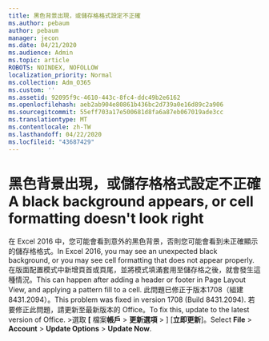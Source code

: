 ```yaml
---
title: 黑色背景出現，或儲存格格式設定不正確
ms.author: pebaum
author: pebaum
manager: jecon
ms.date: 04/21/2020
ms.audience: Admin
ms.topic: article
ROBOTS: NOINDEX, NOFOLLOW
localization_priority: Normal
ms.collection: Adm_O365
ms.custom: ''
ms.assetid: 92095f9c-4610-443c-8fc4-ddc49b2e6162
ms.openlocfilehash: aeb2ab904e80861b436bc2d739a0e16d89c2a906
ms.sourcegitcommit: 55eff703a17e500681d8fa6a87eb067019ade3cc
ms.translationtype: MT
ms.contentlocale: zh-TW
ms.lasthandoff: 04/22/2020
ms.locfileid: "43687429"
---
```

# <a name="a-black-background-appears-or-cell-formatting-doesnt-look-right"></a><span data-ttu-id="5421f-102">黑色背景出現，或儲存格格式設定不正確</span><span class="sxs-lookup"><span data-stu-id="5421f-102">A black background appears, or cell formatting doesn't look right</span></span>

<span data-ttu-id="5421f-103">在 Excel 2016 中，您可能會看到意外的黑色背景，否則您可能會看到未正確顯示的儲存格格式。</span><span class="sxs-lookup"><span data-stu-id="5421f-103">In Excel 2016, you may see an unexpected black background, or you may see cell formatting that does not appear properly.</span></span> <span data-ttu-id="5421f-104">在版面配置模式中新增頁首或頁尾，並將模式填滿套用至儲存格之後，就會發生這種情況。</span><span class="sxs-lookup"><span data-stu-id="5421f-104">This can happen after adding a header or footer in Page Layout View, and applying a pattern fill to a cell.</span></span> <span data-ttu-id="5421f-105">此問題已修正于版本1708（組建8431.2094）。</span><span class="sxs-lookup"><span data-stu-id="5421f-105">This problem was fixed in version 1708 (Build 8431.2094).</span></span> <span data-ttu-id="5421f-106">若要修正此問題，請更新至最新版本的 Office。</span><span class="sxs-lookup"><span data-stu-id="5421f-106">To fix this, update to the latest version of Office.</span></span> <span data-ttu-id="5421f-107">\>選取 **[** 檔案**帳戶** \> **更新選項** \> ] [**立即更新**]。</span><span class="sxs-lookup"><span data-stu-id="5421f-107">Select **File** \> **Account** \> **Update Options** \> **Update Now**.</span></span>
  

